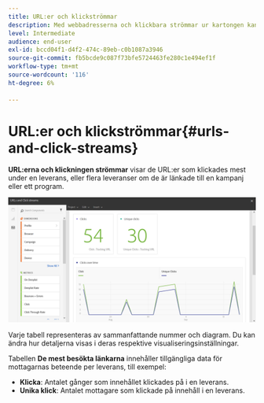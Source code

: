 ```yaml
---
title: URL:er och klickströmmar
description: Med webbadresserna och klickbara strömmar ur kartongen kan du ta reda på hur bra webbadresserna i leveransen är.
level: Intermediate
audience: end-user
exl-id: bccd04f1-d4f2-474c-89eb-c0b1087a3946
source-git-commit: fb5bcde9c087f73bfe5724463fe280c1e494ef1f
workflow-type: tm+mt
source-wordcount: '116'
ht-degree: 6%

---
```


# URL:er och klickströmmar{#urls-and-click-streams}

**URL:erna och klickningen strömmar** visar de URL:er som klickades mest under en leverans, eller flera leveranser om de är länkade till en kampanj eller ett program.

![](assets/delivery_reports_8.png)

Varje tabell representeras av sammanfattande nummer och diagram. Du kan ändra hur detaljerna visas i deras respektive visualiseringsinställningar.

Tabellen **De mest besökta länkarna** innehåller tillgängliga data för mottagarnas beteende per leverans, till exempel:

* **Klicka**: Antalet gånger som innehållet klickades på i en leverans.
* **Unika klick**: Antalet mottagare som klickade på innehåll i en leverans.
